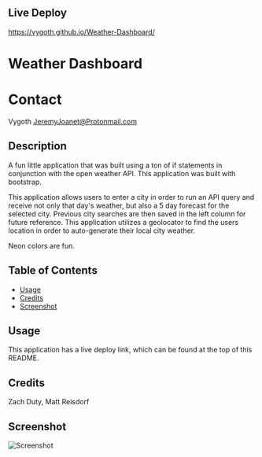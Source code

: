 ## Live Deploy
https://vygoth.github.io/Weather-Dashboard/

# Weather Dashboard

# Contact
Vygoth
JeremyJoanet@Protonmail.com

## Description
A fun little application that was built using a ton of if statements in conjunction with the open weather API. This application was built with bootstrap.

This application allows users to enter a city in order to run an API query and receive not only that day's weather, but also a 5 day forecast for the selected city. Previous city searches are then saved in the left column for future reference. This application utilizes a geolocator to find the users location in order to auto-generate their local city weather.

Neon colors are fun.

## Table of Contents
- [Usage](#Usage)
- [Credits](#Credits)
- [Screenshot](#Screenshot)

## Usage
This application has a live deploy link, which can be found at the top of this README.

## Credits
Zach Duty, Matt Reisdorf

## Screenshot
![Screenshot](./assets/img/screenshot.png)
